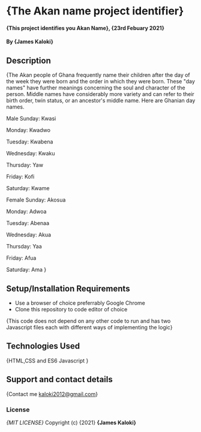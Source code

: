 # {The Akan name project identifier}
#### {This project identifies you Akan Name}, {23rd Febuary 2021}
#### By **{James Kaloki}**
## Description
{The Akan people of Ghana frequently name their children after the day of the week they were born and the order in which they were born. These "day names" have further meanings concerning the soul and character of the person. Middle names have considerably more variety and can refer to their birth order, twin status, or an ancestor's middle name. Here are Ghanian day names.

Male
Sunday: Kwasi

Monday: Kwadwo

Tuesday: Kwabena

Wednesday: Kwaku

Thursday:  Yaw

Friday: Kofi

Saturday: Kwame

Female
Sunday: Akosua

Monday: Adwoa

Tuesday: Abenaa

Wednesday: Akua

Thursday:  Yaa

Friday: Afua

Saturday: Ama }
## Setup/Installation Requirements
* Use a browser of choice preferrably Google Chrome 
* Clone this repository to code editor of choice

{This code does not depend on any other code to run and has two Javascript files each with different ways of implementing the logic}

## Technologies Used
{HTML,CSS and ES6 Javascript }
## Support and contact details
{Contact me kaloki2012@gmail.com}
### License
*{MIT LICENSE}*
Copyright (c) {2021} **{James Kaloki}** 
